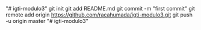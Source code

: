 "# igti-modulo3"  git init git add README.md git commit -m "first commit" git remote add origin https://github.com/racahumada/igti-modulo3.git git push -u origin master
"# igti-modulo3" 
